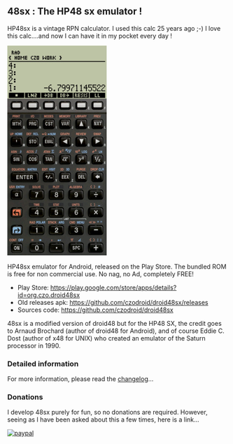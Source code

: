 ## 48sx : The HP48 sx emulator !

HP48sx is a vintage RPN calculator. I used this calc 25 years ago ;-) I love this calc....and
now I can have it in my pocket every day !

![ScreenShot](store/play/2.42/48sx_small.jpg)

HP48sx emulator for Android, released on the Play Store. The bundled ROM is free for non
commercial use. No nag, no Ad, completely FREE!

- Play Store: https://play.google.com/store/apps/details?id=org.czo.droid48sx
- Old releases apk: https://github.com/czodroid/droid48sx/releases
- Sources code: https://github.com/czodroid/droid48sx

48sx is a modified version of droid48 but for the HP48 SX, the credit goes to Arnaud Brochard
(author of droid48 for Android), and of course Eddie C. Dost (author of x48 for UNIX) who
created an emulator of the Saturn processor in 1990.

### Detailed information

For more information, please read the [changelog](CHANGELOG.md)...


### Donations

I develop 48sx purely for fun, so no donations are required. However,
seeing as I have been asked about this a few times, here is a link...

[![paypal](https://www.paypalobjects.com/en_US/i/btn/btn_donateCC_LG.gif)](https://www.paypal.com/donate/?business=3Z6NMUFPGJB5J&no_recurring=1&item_name=Czo%27s+OpenSource+Projects&currency_code=EUR)

